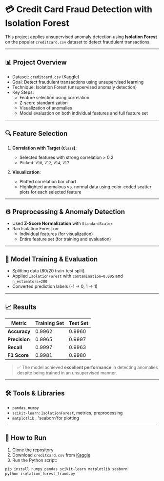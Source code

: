 # 💳 Credit Card Fraud Detection with Isolation Forest

This project applies unsupervised anomaly detection using **Isolation Forest** on the popular `creditcard.csv` dataset to detect fraudulent transactions.

---

## 📊 Project Overview

- Dataset: `creditcard.csv` (Kaggle)
- Goal: Detect fraudulent transactions using unsupervised learning
- Technique: Isolation Forest (unsupervised anomaly detection)
- Key Steps:
  - Feature selection using correlation
  - Z-score standardization
  - Visualization of anomalies
  - Model evaluation on both individual features and full feature set

---

## 🔍 Feature Selection

1. **Correlation with Target (`Class`)**:
   - Selected features with strong correlation > 0.2
   - Picked: `V10`, `V12`, `V14`, `V17`

2. **Visualization**:
   - Plotted correlation bar chart
   - Highlighted anomalous vs. normal data using color-coded scatter plots for each selected feature

---

## ⚙️ Preprocessing & Anomaly Detection

- Used **Z-Score Normalization** with `StandardScaler`
- Ran Isolation Forest on:
  - Individual features (for visualization)
  - Entire feature set (for training and evaluation)

---

## 🧪 Model Training & Evaluation

- Splitting data (80/20 train-test split)
- Applied `IsolationForest` with `contamination=0.005` and `n_estimators=200`
- Converted prediction labels (-1 → 0, 1 → 1)

---

## 📈 Results

| Metric      | Training Set | Test Set   |
|-------------|--------------|------------|
| **Accuracy**   | 0.9962       | 0.9960     |
| **Precision**  | 0.9965       | 0.9997     |
| **Recall**     | 0.9997       | 0.9963     |
| **F1 Score**   | 0.9981       | 0.9980     |

> ✅ The model achieved **excellent performance** in detecting anomalies despite being trained in an unsupervised manner.

---

## 🛠️ Tools & Libraries

- `pandas`, `numpy`
- `scikit-learn`: `IsolationForest`, metrics, preprocessing
- `matplotlib` , 'seaborn'for plotting

---

## 🚀 How to Run

1. Clone the repository
2. Download `creditcard.csv` from [Kaggle](https://www.kaggle.com/mlg-ulb/creditcardfraud)
3. Run the Python script:

```bash
pip install numpy pandas scikit-learn matplotlib seaborn
python isolation_forest_fraud.py

